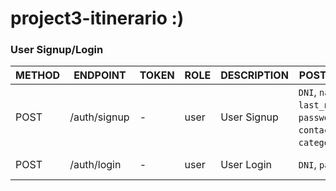 # project3-itinerario :)


### User Signup/Login

| METHOD | ENDPOINT          | TOKEN | ROLE  | DESCRIPTION        | POST PARAMS                                                                                                         | RETURNS                |
|--------|-------------------|-------|-------|--------------------|---------------------------------------------------------------------------------------------------------------------|------------------------|
| POST   | /auth/signup      | -     | user  | User Signup        | `DNI`, `name`, `last_name`, `password`, `role`, `contact_number`, `category`, `email`                               | { token: `token` }     |
| POST   | /auth/login       | -     | user  | User Login         | `DNI`, `password`                                                                                                   | { token: `token` }     |

